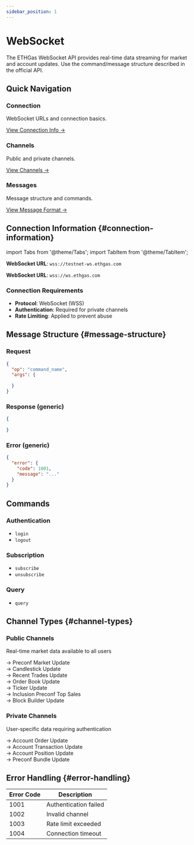 ```yaml
---
sidebar_position: 1
---
```


# WebSocket

The ETHGas WebSocket API provides real-time data streaming for market and account updates. Use the command/message structure described in the official API.

## Quick Navigation

<div className="quick-nav">

<div className="row" style={{ marginBottom: '1rem' }}>
  <div className="col col--4">
    <div className="feature-card text--center" style={{ height: '100%', display: 'flex', flexDirection: 'column', justifyContent: 'space-between' }}>
      <div>
        <h3>Connection</h3>
        <p>WebSocket URLs and connection basics.</p>
      </div>
      <div style={{ marginTop: '1.5rem' }}>
        <a href="#connection-information" className="button button--outline button--sm">
          View Connection Info →
        </a>
      </div>
    </div>
  </div>
  <div className="col col--4">
    <div className="feature-card text--center" style={{ height: '100%', display: 'flex', flexDirection: 'column', justifyContent: 'space-between' }}>
      <div>
        <h3>Channels</h3>
        <p>Public and private channels.</p>
      </div>
      <div style={{ marginTop: '1.5rem' }}>
        <a href="#channel-types" className="button button--outline button--sm">
          View Channels →
        </a>
      </div>
    </div>
  </div>
  <div className="col col--4">
    <div className="feature-card text--center" style={{ height: '100%', display: 'flex', flexDirection: 'column', justifyContent: 'space-between' }}>
      <div>
        <h3>Messages</h3>
        <p>Message structure and commands.</p>
      </div>
      <div style={{ marginTop: '1.5rem' }}>
        <a href="#message-structure" className="button button--outline button--sm">
          View Message Format →
        </a>
      </div>
    </div>
  </div>
</div>

</div>

## Connection Information {#connection-information}

import Tabs from '@theme/Tabs';
import TabItem from '@theme/TabItem';

<Tabs>
<TabItem value="testnet" label="TestNet" default>

**WebSocket URL**: `wss://testnet-ws.ethgas.com`

</TabItem>
<TabItem value="mainnet" label="MainNet">

**WebSocket URL**: `wss://ws.ethgas.com`

</TabItem>
</Tabs>

### Connection Requirements

- **Protocol**: WebSocket (WSS)
- **Authentication**: Required for private channels
- **Rate Limiting**: Applied to prevent abuse

## Message Structure {#message-structure}

### Request

```json
{
  "op": "command_name",
  "args": {
    
  }
}
```

### Response (generic)

```json
{
  
}
```

### Error (generic)

```json
{
  "error": {
    "code": 1001,
    "message": "..."
  }
}
```

## Commands

### Authentication

- `login`
- `logout`

### Subscription

- `subscribe`
- `unsubscribe`

### Query

- `query`

## Channel Types {#channel-types}

<div className="row" style={{ marginBottom: '2rem' }}>
  <div className="col col--6">
    <div className="feature-card" style={{ height: '100%', padding: '1.5rem', border: '1px solid rgba(0, 162, 199, 0.2)', background: 'rgba(0, 162, 199, 0.02)' }}>
      <div style={{ textAlign: 'center', marginBottom: '1.5rem' }}>
        <h3 style={{ color: 'var(--ifm-color-primary)', marginBottom: '0.5rem', fontSize: '1.25rem', fontWeight: '600' }}>Public Channels</h3>
        <p style={{ margin: '0', color: 'var(--ifm-color-emphasis-600)', fontSize: '0.9rem', lineHeight: '1.4' }}>Real-time market data available to all users</p>
      </div>
      <div style={{ display: 'flex', flexDirection: 'column', gap: '0.75rem' }}>
        <div style={{ display: 'flex', alignItems: 'center', gap: '0.75rem', padding: '0.5rem', borderRadius: '6px', transition: 'background-color 0.2s ease' }}>
          <span style={{ color: 'var(--ifm-color-primary)', fontSize: '1rem', fontWeight: '600' }}>→</span>
          <span style={{ color: 'var(--ifm-color-emphasis-700)', fontSize: '0.95rem' }}>Preconf Market Update</span>
        </div>
        <div style={{ display: 'flex', alignItems: 'center', gap: '0.75rem', padding: '0.5rem', borderRadius: '6px', transition: 'background-color 0.2s ease' }}>
          <span style={{ color: 'var(--ifm-color-primary)', fontSize: '1rem', fontWeight: '600' }}>→</span>
          <span style={{ color: 'var(--ifm-color-emphasis-700)', fontSize: '0.95rem' }}>Candlestick Update</span>
        </div>
        <div style={{ display: 'flex', alignItems: 'center', gap: '0.75rem', padding: '0.5rem', borderRadius: '6px', transition: 'background-color 0.2s ease' }}>
          <span style={{ color: 'var(--ifm-color-primary)', fontSize: '1rem', fontWeight: '600' }}>→</span>
          <span style={{ color: 'var(--ifm-color-emphasis-700)', fontSize: '0.95rem' }}>Recent Trades Update</span>
        </div>
        <div style={{ display: 'flex', alignItems: 'center', gap: '0.75rem', padding: '0.5rem', borderRadius: '6px', transition: 'background-color 0.2s ease' }}>
          <span style={{ color: 'var(--ifm-color-primary)', fontSize: '1rem', fontWeight: '600' }}>→</span>
          <span style={{ color: 'var(--ifm-color-emphasis-700)', fontSize: '0.95rem' }}>Order Book Update</span>
        </div>
        <div style={{ display: 'flex', alignItems: 'center', gap: '0.75rem', padding: '0.5rem', borderRadius: '6px', transition: 'background-color 0.2s ease' }}>
          <span style={{ color: 'var(--ifm-color-primary)', fontSize: '1rem', fontWeight: '600' }}>→</span>
          <span style={{ color: 'var(--ifm-color-emphasis-700)', fontSize: '0.95rem' }}>Ticker Update</span>
        </div>
        <div style={{ display: 'flex', alignItems: 'center', gap: '0.75rem', padding: '0.5rem', borderRadius: '6px', transition: 'background-color 0.2s ease' }}>
          <span style={{ color: 'var(--ifm-color-primary)', fontSize: '1rem', fontWeight: '600' }}>→</span>
          <span style={{ color: 'var(--ifm-color-emphasis-700)', fontSize: '0.95rem' }}>Inclusion Preconf Top Sales</span>
        </div>
        <div style={{ display: 'flex', alignItems: 'center', gap: '0.75rem', padding: '0.5rem', borderRadius: '6px', transition: 'background-color 0.2s ease' }}>
          <span style={{ color: 'var(--ifm-color-primary)', fontSize: '1rem', fontWeight: '600' }}>→</span>
          <span style={{ color: 'var(--ifm-color-emphasis-700)', fontSize: '0.95rem' }}>Block Builder Update</span>
        </div>
      </div>
    </div>
  </div>
  <div className="col col--6">
    <div className="feature-card" style={{ height: '100%', padding: '1.5rem', border: '1px solid rgba(239, 68, 68, 0.2)', background: 'rgba(239, 68, 68, 0.02)' }}>
      <div style={{ textAlign: 'center', marginBottom: '1.5rem' }}>
        <h3 style={{ color: '#ef4444', marginBottom: '0.5rem', fontSize: '1.25rem', fontWeight: '600' }}>Private Channels</h3>
        <p style={{ margin: '0', color: 'var(--ifm-color-emphasis-600)', fontSize: '0.9rem', lineHeight: '1.4' }}>User-specific data requiring authentication</p>
      </div>
      <div style={{ display: 'flex', flexDirection: 'column', gap: '0.75rem' }}>
        <div style={{ display: 'flex', alignItems: 'center', gap: '0.75rem', padding: '0.5rem', borderRadius: '6px', transition: 'background-color 0.2s ease' }}>
          <span style={{ color: '#ef4444', fontSize: '1rem', fontWeight: '600' }}>→</span>
          <span style={{ color: 'var(--ifm-color-emphasis-700)', fontSize: '0.95rem' }}>Account Order Update</span>
        </div>
        <div style={{ display: 'flex', alignItems: 'center', gap: '0.75rem', padding: '0.5rem', borderRadius: '6px', transition: 'background-color 0.2s ease' }}>
          <span style={{ color: '#ef4444', fontSize: '1rem', fontWeight: '600' }}>→</span>
          <span style={{ color: 'var(--ifm-color-emphasis-700)', fontSize: '0.95rem' }}>Account Transaction Update</span>
        </div>
        <div style={{ display: 'flex', alignItems: 'center', gap: '0.75rem', padding: '0.5rem', borderRadius: '6px', transition: 'background-color 0.2s ease' }}>
          <span style={{ color: '#ef4444', fontSize: '1rem', fontWeight: '600' }}>→</span>
          <span style={{ color: 'var(--ifm-color-emphasis-700)', fontSize: '0.95rem' }}>Account Position Update</span>
        </div>
        <div style={{ display: 'flex', alignItems: 'center', gap: '0.75rem', padding: '0.5rem', borderRadius: '6px', transition: 'background-color 0.2s ease' }}>
          <span style={{ color: '#ef4444', fontSize: '1rem', fontWeight: '600' }}>→</span>
          <span style={{ color: 'var(--ifm-color-emphasis-700)', fontSize: '0.95rem' }}>Preconf Bundle Update</span>
        </div>
      </div>
    </div>
  </div>
</div>

## Error Handling {#error-handling}

| Error Code | Description |
|------------|-------------|
| 1001 | Authentication failed |
| 1002 | Invalid channel |
| 1003 | Rate limit exceeded |
| 1004 | Connection timeout |

<!-- ## References

- WebSocket section: This documentation  -->